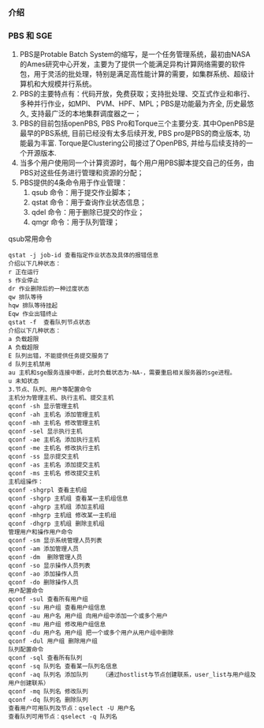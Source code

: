 ### 介绍

### PBS 和 SGE
1. PBS是Protable Batch System的缩写，是一个任务管理系统，最初由NASA的Ames研究中心开发，主要为了提供一个能满足异构计算网络需要的软件包，用于灵活的批处理，特别是满足高性能计算的需要，如集群系统、超级计算机和大规模并行系统。
2. PBS的主要特点有：代码开放，免费获取；支持批处理、交互式作业和串行、多种并行作业，如MPI、 PVM、HPF、MPL；PBS是功能最为齐全, 历史最悠久, 支持最广泛的本地集群调度器之一；
3. PBS的目前包括openPBS, PBS Pro和Torque三个主要分支. 其中OpenPBS是最早的PBS系统, 目前已经没有太多后续开发, PBS pro是PBS的商业版本, 功能最为丰富. Torque是Clustering公司接过了OpenPBS, 并给与后续支持的一个开源版本.
4. 当多个用户使用同一个计算资源时，每个用户用PBS脚本提交自己的任务，由PBS对这些任务进行管理和资源的分配；
5. PBS提供的4条命令用于作业管理：
    1. qsub 命令：用于提交作业脚本；
    2. qstat 命令：用于查询作业状态信息；
    3. qdel 命令：用于删除已提交的作业；
    4. qmgr 命令：用于队列管理；

qsub常用命令
```
qstat -j job-id 查看指定作业状态及具体的报错信息
介绍以下几种状态：
r 正在运行
s 作业停止
dr 作业删除后的一种过度状态
qw 排队等待
hqw 排队等待挂起
Eqw 作业出错终止
qstat -f  查看队列节点状态
介绍以下几种状态：
a 负载超限
A 负载超限
E 队列出错，不能提供任务提交服务了
d 队列主机禁用
au 主机和sge服务连接中断，此时负载状态为-NA-，需要重启相关服务器的sge进程。
u 未知状态
3.节点、队列、用户等配置命令
主机分为管理主机、执行主机、提交主机
qconf -sh 显示管理主机
qconf -ah 主机名 添加管理主机
qconf -mh 主机名 修改管理主机
qconf -sel 显示执行主机
qconf -ae 主机名 添加执行主机
qconf -me 主机名 修改执行主机
qconf -ss 显示提交主机
qconf -as 主机名 添加提交主机
qconf -ms 主机名 修改提交主机
主机组操作：
qconf -shgrpl 查看主机组
qconf -shgrp 主机组 查看某一主机组信息
qconf -ahgrp 主机组 添加主机组
qconf -mhgrp 主机组 修改某一主机组
qconf -dhgrp 主机组 删除主机组
管理用户和操作用户命令
qconf -sm 显示系统管理人员列表
qconf -am 添加管理人员
qconf -dm  删除管理人员
qconf -so 显示操作人员列表
qconf -ao 添加操作人员
qconf -do 删除操作人员
用户配置命令
qconf -sul 查看所有用户组
qconf -su 用户组 查看用户组信息
qconf -au 用户名 用户组 向用户组中添加一个或多个用户
qconf -mu 用户组 修改用户组信息
qconf -du 用户名 用户组 把一个或多个用户从用户组中删除
qconf -dul 用户组 删除用户组
队列配置命令
qconf -sql 查看所有队列
qconf -sq 队列名 查看某一队列名信息
qconf -aq 队列名 添加队列    （通过hostlist与节点创建联系，user_list与用户组及用户创建联系）
qconf -mq 队列名 修改队列
qconf -dq 队列名 删除队列
查看用户可用队列及节点：qselect -U 用户名
查看队列可用节点：qselect -q 队列名
```
